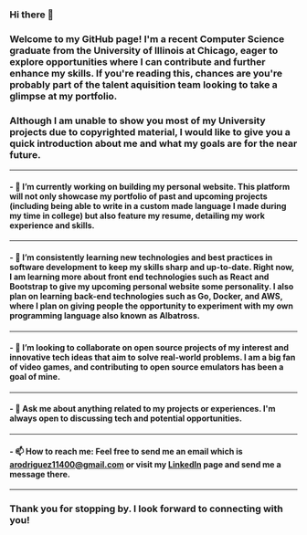 ### Hi there 👋

### Welcome to my GitHub page! I'm a recent Computer Science graduate from the University of Illinois at Chicago, eager to explore opportunities where I can contribute and further enhance my skills. If you're reading this, chances are you're probably part of the talent aquisition team looking to take a glimpse at my portfolio.

### Although I am unable to show you most of my University projects due to copyrighted material, I would like to give you a quick introduction about me and what my goals are for the near future.

---

#### - 🔭 I’m currently working on building my personal website. This platform will not only showcase my portfolio of past and upcoming projects (including being able to write in a custom made language I made during my time in college) but also feature my resume, detailing my work experience and skills.

---

#### - 🌱 I’m consistently learning new technologies and best practices in software development to keep my skills sharp and up-to-date. Right now, I am learning more about front end technologies such as React and Bootstrap to give my upcoming personal website some personality. I also plan on learning back-end technologies such as Go, Docker, and AWS, where I plan on giving people the opportunity to experiment with my own programming language also known as Albatross.

---

#### - 👯 I’m looking to collaborate on open source projects of my interest and innovative tech ideas that aim to solve real-world problems. I am a big fan of video games, and contributing to open source emulators has been a goal of mine.

---

#### - 💬 Ask me about anything related to my projects or experiences. I'm always open to discussing tech and potential opportunities.

---

#### - 📫 How to reach me: Feel free to send me an email which is arodriguez11400@gmail.com or visit my [LinkedIn](https://www.linkedin.com/in/arodriguez11400/) page and send me a message there.

---

### Thank you for stopping by. I look forward to connecting with you!

<!--
**arod1104/arod1104** is a ✨ _special_ ✨ repository because its `README.md` (this file) appears on your GitHub profile.
-->
